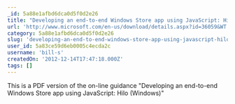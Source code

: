 ```yaml
---
_id: 5a88e1afbd6dca0d5f0d2e26
title: "Developing an end-to-end Windows Store app using JavaScript: Hilo (Windows) - Book Download"
url: 'http://www.microsoft.com/en-us/download/details.aspx?id=36059&WT.mc_id=rss_alldownloads_all'
category: 5a88e1afbd6dca0d5f0d2e26
slug: 'developing-an-end-to-end-windows-store-app-using-javascript-hilo-windows-book-download'
user_id: 5a83ce59d6eb0005c4ecda2c
username: 'bill-s'
createdOn: '2012-12-14T17:47:18.000Z'
tags: []
---
```


This is a PDF version of the on-line guidance "Developing an end-to-end Windows Store app using JavaScript: Hilo (Windows)"
